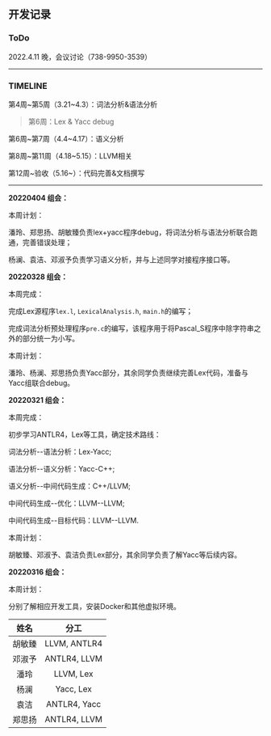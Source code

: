 ## 开发记录

### ToDo

2022.4.11 晚，会议讨论（738-9950-3539）

---

### TIMELINE

第4周\~第5周（3.21~4.3）：词法分析&语法分析

> 第6周：Lex & Yacc debug

第6周\~第7周（4.4~4.17）：语义分析

第8周\~第11周（4.18~5.15）：LLVM相关

第12周\~验收（5.16~）：代码完善&文档撰写

---

**20220404 组会：**

本周计划：

潘玲、郑思扬、胡敏臻负责lex+yacc程序debug，将词法分析与语法分析联合跑通，完善错误处理；

杨澜、袁洁、邓淑予负责学习语义分析，并与上述同学对接程序接口等。

**20220328 组会：**

本周完成：  

完成Lex源程序`lex.l`, `LexicalAnalysis.h`, `main.h`的编写；

完成词法分析预处理程序`pre.c`的编写，该程序用于将Pascal_S程序中除字符串之外的部分统一为小写。

本周计划：

潘玲、杨澜、郑思扬负责Yacc部分，其余同学负责继续完善Lex代码，准备与Yacc组联合debug。
  

**20220321 组会：**

本周完成：  

初步学习ANTLR4，Lex等工具，确定技术路线：

词法分析--语法分析：Lex-Yacc;

语法分析--语义分析：Yacc-C++;

语义分析--中间代码生成：C++/LLVM;

中间代码生成--优化：LLVM--LLVM;

中间代码生成--目标代码：LLVM--LLVM.

本周计划：

胡敏臻、邓淑予、袁洁负责Lex部分，其余同学负责了解Yacc等后续内容。

  

**20220316 组会：**

本周计划：

分别了解相应开发工具，安装Docker和其他虚拟环境。

|  姓名  |     分工      |
| :----: | :-----------: |
| 胡敏臻 | LLVM, ANTLR4 |
| 邓淑予 | ANTLR4, LLVM |
|  潘玲  |   LLVM, Lex   |
|  杨澜  |   Yacc, Lex   |
|  袁洁  | ANTLR4, Yacc |
| 郑思扬 | ANTLR4, LLVM |

